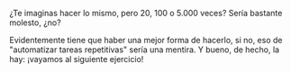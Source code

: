 ¿Te imaginas hacer lo mismo, pero 20, 100 o 5.000 veces? Sería bastante molesto, ¿no?

Evidentemente tiene que haber una mejor forma de hacerlo, si no, eso de "automatizar tareas repetitivas" sería una mentira. Y bueno, de hecho, la hay: ¡vayamos al siguiente ejercicio!